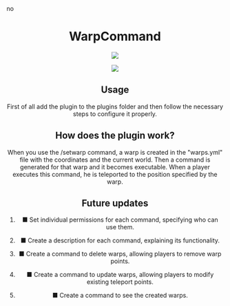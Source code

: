 no<h1 align="center">WarpCommand</h1>

<div align="center">
 <img src="https://poggit.pmmp.io/shield.state/WarpCommand">

 
 [![](https://poggit.pmmp.io/shield.dl/WarpCommand)](https://poggit.pmmp.io/p/WarpCommand)

## Usage

First of all add the plugin to the plugins folder and then follow the necessary steps to configure it properly.

## How does the plugin work?

When you use the /setwarp command, a warp is created in the "warps.yml" file with the coordinates and the current world. Then a command is generated for that warp and it becomes executable. When a player executes this command, he is teleported to the position specified by the warp.

## Future updates
1. ■ Set individual permissions for each command, specifying who can use them.
   
2. ■ Create a description for each command, explaining its functionality.
   
3. ■ Create a command to delete warps, allowing players to remove warp points.
   
4. ■ Create a command to update warps, allowing players to modify existing teleport points.

5. ■ Create a command to see the created warps.
